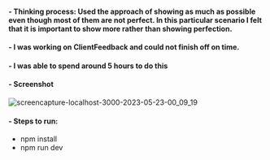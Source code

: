 #### - Thinking process: Used the approach of showing as much as possible even though most of them are not perfect. In this particular scenario I felt that it is important to show more rather than showing perfection.

#### - I was working on ClientFeedback and could not finish off on time.

#### - I was able to spend around 5 hours to do this

#### - Screenshot
![screencapture-localhost-3000-2023-05-23-00_09_19](https://github.com/akshay1027/task-frontend/assets/65683151/03b8a473-b889-4436-af3c-1c0ef696aeec)

#### - Steps to run:
 - npm install
 - npm run dev 
